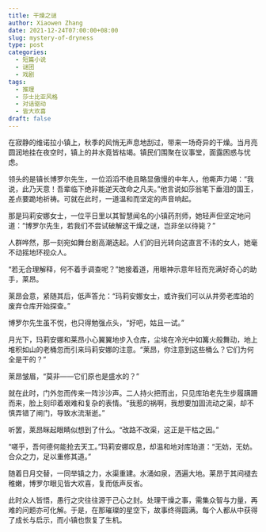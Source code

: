 ```yaml
---
title: 干燥之谜
author: Xiaowen Zhang
date: 2021-12-24T07:00:00+08:00
slug: mystery-of-dryness
type: post
categories:
  - 短篇小说
  - 谜团
  - 戏剧
tags:
  - 推理
  - 莎士比亚风格
  - 对话驱动
  - 皆大欢喜
draft: false
---
```


在寂静的维诺拉小镇上，秋季的风悄无声息地刮过，带来一场奇异的干燥。当月亮圆润地挂在夜空时，镇上的井水竟皆枯竭。镇民们围聚在议事堂，面露困惑与忧虑。

领头的是镇长博罗尔先生，一位滔滔不绝且略显傲慢的中年人，他嘶声力竭：“我说，此乃天意！吾辈临下绝非能逆天改命之凡夫。”他言说如莎翁笔下垂泪的国王，差点要跪地祈祷。可就在此时，一道温和而坚定的声音响起。

那是玛莉安娜女士，一位平日里以其智慧闻名的小镇药剂师，她轻声但坚定地问道：“博罗尔先生，若我们不尝试破解这干燥之谜，岂非坐以待毙？”

人群哗然，那一刻宛如舞台剧高潮迭起。人们的目光转向这直言不讳的女人，她毫不动摇地环视众人。

“若无合理解释，何不着手调查呢？”她接着道，用眼神示意年轻而充满好奇心的助手，莱昂。

莱昂会意，紧随其后，低声答允：“玛莉安娜女士，或许我们可以从井旁老库珀的废弃仓库开始探查。”

博罗尔先生虽不悦，也只得勉强点头，“好吧，姑且一试。”

月光下，玛莉安娜和莱昂小心翼翼地步入仓库，尘埃在冷光中如篝火般舞动，地上堆积如山的老桶忽而引来玛莉安娜的注意。“莱昂，你注意到这些桶么？它们为何全是干的？”

莱昂皱眉，“莫非——它们原也是盛水的？”

就在此时，门外忽而传来一阵沙沙声。二人持火把而出，只见库珀老先生步履蹒跚而来，脸上刻印着艰难和复杂的表情。“我惹的祸啊，我想要加固流动之渠，却不慎弄错了闸门，导致水流渐逝。”

听罢，莱昂眯起眼睛似想到了什么。“改路不改渠，这正是干枯之因。”

“嗟乎，吾何德何能抢去天工。”玛莉安娜叹息，却温和地对库珀道：“无妨，无妨。合众之力，足以重修其道。”

随着日月交替，一同举镇之力，水渠重建。水涌如泉，洒遍大地。莱昂于其间褪去稚嫩，博罗尔眼见皆大欢喜，复而低声反省。

此时众人皆悟，愚行之灾往往源于己心之封。处理干燥之事，需集众智与力量，再难的问题亦可化解。于是，在那璀璨的星空下，故事终得圆满。每个人都从中获得了成长与启示，而小镇也恢复了生机。